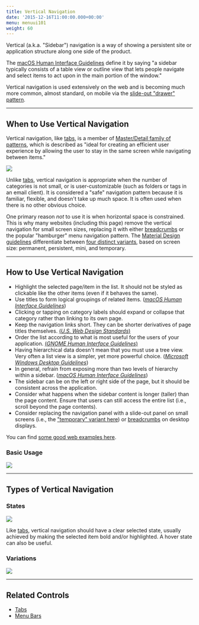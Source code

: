 ```yaml
---
title: Vertical Navigation
date: '2015-12-16T11:00:00.000+00:00'
menu: menuui101
weight: 60
---
```


Vertical (a.k.a. "Sidebar") navigation is a way of showing a persistent site or application structure along one side of the product.<!--more-->   

The [macOS Human Interface Guidelines](https://developer.apple.com/macos/human-interface-guidelines/windows-and-views/sidebars/) define it by saying "a sidebar typically consists of a table view or outline view that lets people navigate and select items to act upon in the main portion of the window."

Vertical navigation is used extensively on the web and is becoming much more common, almost standard, on mobile via the [slide-out "drawer" pattern](https://material.io/guidelines/patterns/navigation-drawer.html).


---

## When to Use Vertical Navigation

Vertical navigation, like [tabs](../tabs/), is a member of [Master/Detail family of patterns](http://designingwebinterfaces.com/designing-web-interfaces-12-screen-patterns), which is described as "ideal for creating an efficient user experience by allowing the user to stay in the same screen while navigating between items."

[![](//media.balsamiq.com/img/support/tutorials/ui101/finder-verticalnavigation.png)](https://developer.apple.com/macos/human-interface-guidelines/windows-and-views/sidebars/)


Unlike [tabs](../tabs/), vertical navigation is appropriate when the number of categories is  not small, or is user-customizable (such as folders or tags in an email client). It is considered a "safe" navigation pattern because it is familiar, flexible, and doesn't take up much space. It is often used when there is no other obvious choice.


One primary reason *not* to use it is when horizontal space is constrained. This is why many websites (including this page) remove the vertical navigation for small screen sizes, replacing it with either [breadcrumbs](../breadcrumbs/) or the popular "hamburger" menu navigation pattern. The [Material Design guidelines](https://material.io/guidelines/) differentiate between [four distinct variants](https://material.io/guidelines/patterns/navigation-drawer.html#navigation-drawer-behavior), based on screen size: permanent, persistent, mini, and temporary.

---

## How to Use Vertical Navigation

* Highlight the selected page/item in the list. It should not be styled as clickable like the other items (even if it behaves the same).
* Use titles to form logical groupings of related items. ([*macOS Human Interface Guidelines*](https://developer.apple.com/macos/human-interface-guidelines/windows-and-views/sidebars/))
* Clicking or tapping on category labels should expand or collapse that category rather than linking to its own page.
* Keep the navigation links short. They can be shorter derivatives of page titles themselves. [(*U.S. Web Design Standards*)](https://standards.usa.gov/components/sidenav/)
* Order the list according to what is most useful for the users of your application. [(*GNOME Human Interface Guidelines*)](https://developer.gnome.org/hig/stable/sidebar-lists.html.en)
* Having hierarchical data doesn't mean that you must use a tree view. Very often a list view is a simpler, yet more powerful choice. ([*Microsoft Windows Desktop Guidelines*](https://msdn.microsoft.com/en-us/library/windows/desktop/dn742445(v=vs.85).aspx))
* In general, refrain from exposing more than two levels of hierarchy within a sidebar. ([*macOS Human Interface Guidelines*](https://developer.apple.com/macos/human-interface-guidelines/windows-and-views/sidebars/))
* The sidebar can be on the left or right side of the page, but it should be consistent across the application.
* Consider what happens when the sidebar content is longer (taller) than the page content. Ensure that users can still access the entire list (i.e., scroll beyond the page contents).
* Consider replacing the navigation panel with a slide-out panel on small screens (i.e., the ["temporary" variant here](https://material.io/guidelines/patterns/navigation-drawer.html#navigation-drawer-behavior)) or [breadcrumbs](../breadcrumbs/) on desktop displays.

You can find [some good web examples here](https://www.webdesignerdepot.com/2017/06/10-sites-doing-vertical-navigation-right/).

### Basic Usage

![](//media.balsamiq.com/img/support/tutorials/ui101/verticalnavigation.png)

---

## Types of Vertical Navigation

### States

![](//media.balsamiq.com/img/support/tutorials/ui101/verticalnavigation-states.png)

Like [tabs](../tabs/#types-of-tabs), vertical navigation should have a clear selected state, usually achieved by making the selected item bold and/or highlighted. A hover state can also be useful.


### Variations

![](//media.balsamiq.com/img/support/tutorials/ui101/verticalnavigation-variations.png)

---

## Related Controls 

* [Tabs](../tabs/)
* [Menu Bars](../menubars/)
